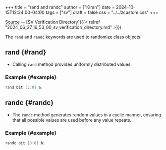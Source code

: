 +++
title = "rand and randc"
author = ["Kiran"]
date = 2024-10-15T12:34:00-04:00
tags = ["sv"]
draft = false
css = "../../zcustom.css"
+++

[Source](https://github.com/24x7fpga/SystemVerilog_Verification/blob/main/sv_verification/rand_randc/tb_rand_randc.sv) -- [SV Verification Directory]({{< relref "2024_06_27_16_53_00_sv_verification_directory.md" >}})

The `rand` and `randc` keywords are used to randomize class objects.


## rand {#rand}

-   Calling `rand` method provides uniformly distributed values.


### Example {#example}

```verilog
rand bit [3:0] a;
```


## randc {#randc}

-   The `randc` method generates random values in a cyclic manner, ensuring that all possible values are used before any value repeats.


### Example {#example}

```verilog
randc bit [3:0] b;
```

